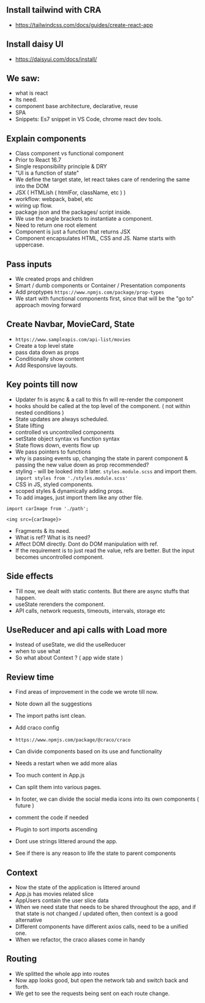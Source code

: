 ## Install tailwind with CRA

- https://tailwindcss.com/docs/guides/create-react-app

## Install daisy UI

- https://daisyui.com/docs/install/

## We saw:

- what is react
- Its need.
- component base architecture, declarative, reuse
- SPA
- Snippets: Es7 snippet in VS Code, chrome react dev tools.

## Explain components

- Class component vs functional component
- Prior to React 16.7
- Single responsibility principle & DRY
- "UI is a function of state"
- We define the target state, let react takes care of rendering the same into the DOM
- JSX ( HTMLish ( htmlFor, className, etc ) )
- workflow: webpack, babel, etc
- wiring up flow.
- package json and the packages/ script inside.
- We use the angle brackets to instantiate a component.
- Need to return one root element
- Component is just a function that returns JSX
- Component encapsulates HTML, CSS and JS. Name starts with uppercase.

## Pass inputs

- We created props and children
- Smart / dumb components or Container / Presentation components
- Add proptypes `https://www.npmjs.com/package/prop-types`
- We start with functional components first, since that will be the "go to" approach moving forward

## Create Navbar, MovieCard, State

- `https://www.sampleapis.com/api-list/movies`
- Create a top level state
- pass data down as props
- Conditionally show content
- Add Responsive layouts.

## Key points till now

- Updater fn is async & a call to this fn will re-render the component
- hooks should be called at the top level of the component. ( not within nested conditions )
- State updates are always scheduled.
- State lifting
- controlled vs uncontrolled components
- setState object syntax vs function syntax
- State flows down, events flow up
- We pass pointers to functions
- why is passing events up, changing the state in parent component & passing the new value down as prop recommended?
- styling - will be looked into it later. `styles.module.scss` and import them.
  `import styles from './styles.module.scss'`
- CSS in JS, styled components.
- scoped styles & dynamically adding props.
- To add images, just import them like any other file.

```
import carImage from './path';

<img src={carImage}>
```

- Fragments & its need.
- What is ref? What is its need?
- Affect DOM directly. Dont do DOM manipulation with ref.
- If the requirement is to just read the value, refs are better. But the input becomes uncontrolled component.

## Side effects

- Till now, we dealt with static contents. But there are async stuffs that happen.
- useState rerenders the component.
- API calls, network requests, timeouts, intervals, storage etc

## UseReducer and api calls with Load more

- Instead of useState, we did the useReducer
- when to use what
- So what about Context ? ( app wide state )

## Review time

- Find areas of improvement in the code we wrote till now.
- Note down all the suggestions

- The import paths isnt clean.
- Add craco config
- `https://www.npmjs.com/package/@craco/craco`
- Can divide components based on its use and functionality
- Needs a restart when we add more alias
- Too much content in App.js
- Can split them into various pages.
- In footer, we can divide the social media icons into its own components ( future )
- comment the code if needed
- Plugin to sort imports ascending
- Dont use strings littered around the app.
- See if there is any reason to life the state to parent components

## Context

- Now the state of the application is littered around
- App.js has movies related slice
- AppUsers contain the user slice data
- When we need state that needs to be shared throughout the app, and if that state is not changed / updated often, then context is a good alternative
- Different components have different axios calls, need to be a unified one.
- When we refactor, the craco aliases come in handy

## Routing

- We splitted the whole app into routes
- Now app looks good, but open the network tab and switch back and forth.
- We get to see the requests being sent on each route change.
